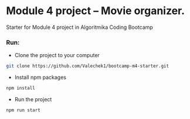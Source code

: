 # Module 4 project – Movie organizer.

Starter for Module 4 project in Algoritmika Coding Bootcamp

### Run:

- Clone the project to your computer

```sh
git clone https://github.com/Valechek1/bootcamp-m4-starter.git
```

- Install npm packages

```sh
npm install
```

- Run the project

```sh
npm run start
```
